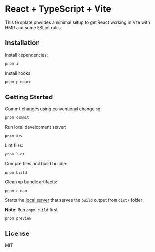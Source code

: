 # React + TypeScript + Vite

This template provides a minimal setup to get React working in Vite with HMR and some ESLint rules.

## Installation

Install dependencies:

```bash
pnpm i
```

Install hooks:

```bash
pnpm prepare
```

## Getting Started

Commit changes using conventional changelog:

```bash
pnpm commit
```

Run local development server:

```bash
pnpm dev
```

Lint files:

```bash
pnpm lint
```

Compile files and build bundle:

```bash
pnpm build
```

Clean up bundle artifacts:

```bash
pnpm clean
```

Starts the [local server](http://localhost:4173/) that serves the `build` output from `dist/` folder:

**Note**: Run `pnpm build` first

```bash
pnpm preview
```

## License

MIT
